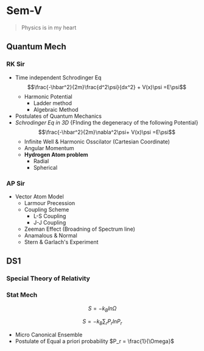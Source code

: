 # Sem-V
>Physics is in my heart
## Quantum Mech
### RK Sir
* Time independent Schrodinger Eq
$$\frac{-\hbar^2}{2m}\frac{d^2\psi}{dx^2} + V(x)\psi =E\psi$$
  * Harmonic Potential
    * Ladder method
    * Algebraic Method
* Postulates of Quantum Mechanics
* *Schrodinger Eq in 3D* {FInding the degeneracy of the following Potential}
  $$\frac{-\hbar^2}{2m}\nabla^2\psi+ V(x)\psi =E\psi$$
  * Infinite Well & Harmonic Osscilator (Cartesian Coordinate)
  * Angular Momentum
  * **Hydrogen Atom problem**
    * Radial
    * Spherical 
### AP Sir
* Vector Atom Model
  * Larmour Precession
  * Coupling Scheme
    * L-S Coupling
    * J-J Coupling
  * Zeeman Effect (Broadning of Spectrum line)
   * Anamalous & Normal
  * Stern & Garlach's Experiment
 ## DS1
 ### Special Theory of Relativity
 ### Stat Mech
 $$S= -k_Bln\Omega$$
 
 $$S = -k_B\sum_r P_rlnP_r$$
 
 * Micro Canonical Ensemble
  * Postulate of Equal a priori probability  $P_r = \frac{1}{\Omega}$ 
